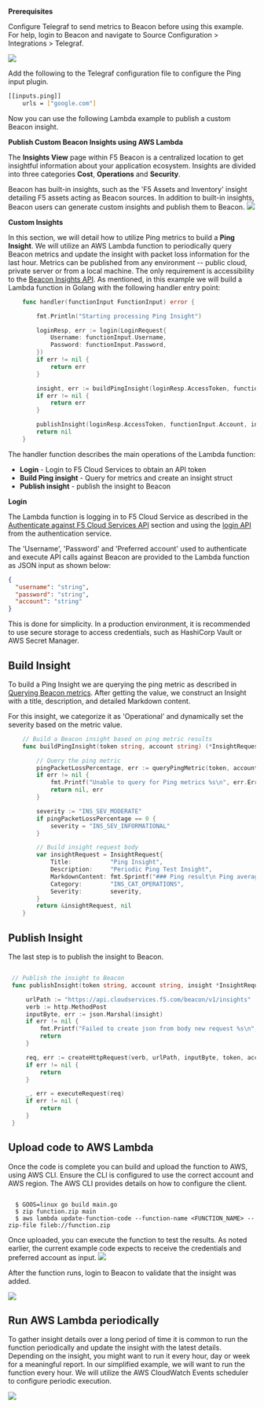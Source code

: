 **Prerequisites**

Configure Telegraf to send metrics to Beacon before using this example. For help, login to Beacon and navigate to Source Configuration > Integrations > Telegraf.

![](images/F5CS_Beacon.Service-PrerequisitePing.png)

Add the following to the Telegraf configuration file to configure the Ping input plugin.

```bash
[[inputs.ping]]
    urls = ["google.com"]
```

Now you can use the following Lambda example to publish a custom Beacon insight.

**Publish Custom Beacon Insights using AWS Lambda**

The **Insights View** page within F5 Beacon is a centralized location to get insightful information about your application ecosystem.
Insights are divided into three categories **Cost**, **Operations** and **Security**.

Beacon has built-in insights, such as the 'F5 Assets and Inventory' insight detailing F5 assets acting as Beacon sources. In addition to built-in insights, Beacon users can generate custom insights and publish them to Beacon.
![](images/F5CS_Beacon.Service-Insights.png)

**Custom Insights**

In this section, we will detail how to utilize Ping metrics to build a **Ping Insight**.
We will utilize an AWS Lambda function to periodically query Beacon metrics and update the insight with packet loss information for the last hour. Metrics can be published from any environment -- public cloud, private server or from a local machine.
The only requirement is accessibility to the [Beacon Insights API](https://portal.cloudservices.f5.com/docs.html#tag/Beacon-Insights).
As mentioned, in this example we will build a Lambda function in Golang with the following handler entry point:

```go
    func handler(functionInput FunctionInput) error {

        fmt.Println("Starting processing Ping Insight")

        loginResp, err := login(LoginRequest{
            Username: functionInput.Username,
            Password: functionInput.Password,
        })
        if err != nil {
            return err
        }

        insight, err := buildPingInsight(loginResp.AccessToken, functionInput.Account)
        if err != nil {
            return err
        }

        publishInsight(loginResp.AccessToken, functionInput.Account, insight)
        return nil
    }
```

The handler function describes the main operations of the Lambda function:

- **Login** - Login to F5 Cloud Services to obtain an API token
- **Build Ping insight** - Query for metrics and create an insight struct
- **Publish insight** - publish the insight to Beacon

**Login**

The Lambda function is logging in to F5 Cloud Service as described in the [Authenticate against F5 Cloud Services API](https://f5cloudservices.zendesk.com/hc/en-us/articles/360055965333-Beacon-API) section and
using the [login API](https://portal.cloudservices.f5.com/docs.html#operation/Login) from the authentication service.

The 'Username', 'Password' and 'Preferred account' used to authenticate and execute API calls against Beacon are provided to the Lambda function as JSON input as shown below:

```json
{
  "username": "string",
  "password": "string",
  "account": "string"
}
```

This is done for simplicity. In a production environment, it is recommended to use secure storage to access credentials, such as HashiCorp Vault or AWS Secret Manager.

## Build Insight

To build a Ping Insight we are querying the ping metric as described in [Querying Beacon metrics](https://f5cloudservices.zendesk.com/hc/en-us/articles/360054165114-Insights). After getting the value,
we construct an Insight with a title, description, and detailed Markdown content.

For this insight, we categorize it as 'Operational' and dynamically set the severity based on the metric value.

```go
    // Build a Beacon insight based on ping metric results
    func buildPingInsight(token string, account string) (*InsightRequest, error) {

        // Query the ping metric
        pingPacketLossPercentage, err := queryPingMetric(token, account)
        if err != nil {
            fmt.Printf("Unable to query for Ping metrics %s\n", err.Error())
            return nil, err
        }

        severity := "INS_SEV_MODERATE"
        if pingPacketLossPercentage == 0 {
            severity = "INS_SEV_INFORMATIONAL"
        }

        // Build insight request body
        var insightRequest = InsightRequest{
            Title:           "Ping Insight",
            Description:     "Periodic Ping Test Insight",
            MarkdownContent: fmt.Sprintf("### Ping result\n Ping average lost packet %.2f", pingPacketLossPercentage),
            Category:        "INS_CAT_OPERATIONS",
            Severity:        severity,
        }
        return &insightRequest, nil
    }
```

## Publish Insight

The last step is to publish the insight to Beacon.

```go

 // Publish the insight to Beacon
 func publishInsight(token string, account string, insight *InsightRequest) {

     urlPath := "https://api.cloudservices.f5.com/beacon/v1/insights"
     verb := http.MethodPost
     inputByte, err := json.Marshal(insight)
     if err != nil {
         fmt.Printf("Failed to create json from body new request %s\n", err.Error())
         return
     }

     req, err := createHttpRequest(verb, urlPath, inputByte, token, account)
     if err != nil {
         return
     }

     _, err = executeRequest(req)
     if err != nil {
         return
     }
 }
```

## Upload code to AWS Lambda

Once the code is complete you can build and upload the function to AWS, using AWS CLI.
Ensure the CLI is configured to use the correct account and AWS region. The AWS CLI provides details on how to configure the client.

```shell script

  $ GOOS=linux go build main.go
  $ zip function.zip main
  $ aws lambda update-function-code --function-name <FUNCTION_NAME> --zip-file fileb://function.zip
```

Once uploaded, you can execute the function to test the results.
As noted earlier, the current example code expects to receive the credentials and preferred account as input.
![](images/F5CS_Beacon.Service_Lambda_Example.png)

After the function runs, login to Beacon to validate that the insight was added.

![](images/F5CS_Beacon.Service-Ping_Result.png)

## Run AWS Lambda periodically

To gather insight details over a long period of time it is common to run the function periodically and update the insight with the latest details.
Depending on the insight, you might want to run it every hour, day or week for a meaningful report. In our simplified example, we will
want to run the function every hour. We will utilize the AWS CloudWatch Events scheduler to configure periodic execution.

![](images/F5CS_Beacon.Service-aws-cw-rule.png)
